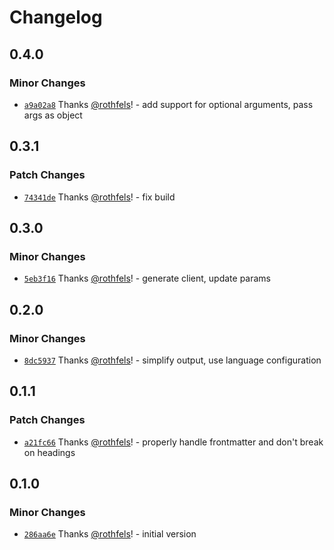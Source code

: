 # Changelog

## 0.4.0

### Minor Changes

- [`a9a02a8`](https://github.com/foundation-ui/vscode-glass/commit/a9a02a8c69ec47c90db4ea7a23db3e673672490a) Thanks [@rothfels](https://github.com/rothfels)! - add support for optional arguments, pass args as object

## 0.3.1

### Patch Changes

- [`74341de`](https://github.com/foundation-ui/vscode-glass/commit/74341dec6062236a7798093bac8bc199c2b7f88f) Thanks [@rothfels](https://github.com/rothfels)! - fix build

## 0.3.0

### Minor Changes

- [`5eb3f16`](https://github.com/foundation-ui/vscode-glass/commit/5eb3f16aa1c1e8d2f130271b1b7a398ae4e09933) Thanks [@rothfels](https://github.com/rothfels)! - generate client, update params

## 0.2.0

### Minor Changes

- [`8dc5937`](https://github.com/foundation-ui/vscode-glass/commit/8dc59379a1cf69a6aba4fd68f2ae10a4c47b03bb) Thanks [@rothfels](https://github.com/rothfels)! - simplify output, use language configuration

## 0.1.1

### Patch Changes

- [`a21fc66`](https://github.com/foundation-ui/vscode-glass/commit/a21fc66f8fdfc44fd2677e8b92567dbe5e48f61c) Thanks [@rothfels](https://github.com/rothfels)! - properly handle frontmatter and don't break on headings

## 0.1.0

### Minor Changes

- [`286aa6e`](https://github.com/foundation-ui/vscode-glass/commit/286aa6ef9a5dc858f19e45a64acc4af8c830efe0) Thanks [@rothfels](https://github.com/rothfels)! - initial version
